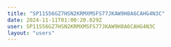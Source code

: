 ```yaml
---
title: "SP11S56GZ7HSN2KRMXMSFS77JKAW9H8A6CAHG4N3C"
date: 2024-11-11T01:00:20.029Z
user: SP11S56GZ7HSN2KRMXMSFS77JKAW9H8A6CAHG4N3C
layout: "users"
---
```

    